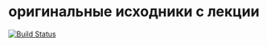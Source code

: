 # оригинальные исходники с лекции
[![Build Status](https://travis-ci.org/Rimkon/flesson_base.svg?branch=master)](https://travis-ci.org/Rimkon/flesson_base)
